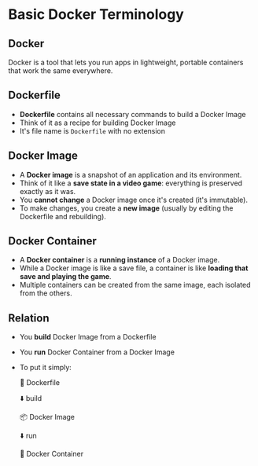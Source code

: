 # Basic Docker Terminology

## Docker
Docker is a tool that lets you run apps in lightweight, portable containers that work the same everywhere.

## Dockerfile

- **Dockerfile** contains all necessary commands to build a Docker Image
- Think of it as a recipe for building Docker Image
- It's file name is `Dockerfile` with no extension

## Docker Image

- A **Docker image** is a snapshot of an application and its environment.
- Think of it like a **save state in a video game**: everything is preserved exactly as it was.
- You **cannot change** a Docker image once it's created (it's immutable).
- To make changes, you create a **new image** (usually by editing the Dockerfile and rebuilding).

## Docker Container

- A **Docker container** is a **running instance** of a Docker image.
- While a Docker image is like a save file, a container is like **loading that save and playing the game**.
- Multiple containers can be created from the same image, each isolated from the others.

## Relation
- You **build** Docker Image from a Dockerfile
- You **run** Docker Container from a Docker Image
- To put it simply:
    
    📝 Dockerfile 

    ⬇️ build

    📦 Docker Image 

    ⬇️ run
    
    🚀 Docker Container

